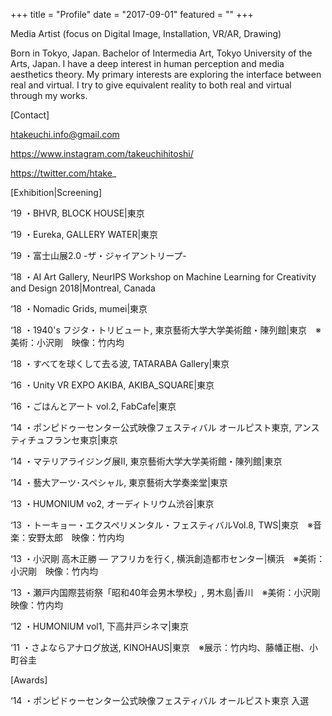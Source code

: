 +++
title = "Profile"
date = "2017-09-01"
featured = ""
+++

Media Artist (focus on Digital Image, Installation, VR/AR, Drawing)

Born in Tokyo, Japan. Bachelor of Intermedia Art, Tokyo University of the Arts, Japan.
I have a deep interest in human perception and media aesthetics theory.
My primary interests are exploring the interface between real and virtual.
I try to give equivalent reality to both real and virtual through my works.


[Contact]

htakeuchi.info@gmail.com

https://www.instagram.com/takeuchihitoshi/

https://twitter.com/htake_


[Exhibition|Screening]

‘19 ・BHVR, BLOCK HOUSE|東京

‘19 ・Eureka, GALLERY WATER|東京

‘19 ・富士山展2.0 -ザ・ジャイアントリープ-

‘18 ・AI Art Gallery, NeurIPS Workshop on Machine Learning for Creativity and Design 2018|Montreal, Canada

‘18 ・Nomadic Grids, mumei|東京

‘18 ・1940's フジタ・トリビュート, 東京藝術大学大学美術館・陳列館|東京　※美術：小沢剛　映像：竹内均

‘18 ・すべてを球くして去る波, TATARABA Gallery|東京

‘16 ・Unity VR EXPO AKIBA, AKIBA_SQUARE|東京

‘16 ・ごはんとアート vol.2, FabCafe|東京

‘14 ・ポンピドゥーセンター公式映像フェスティバル オールピスト東京, アンスティチュフランセ東京|東京

‘14 ・マテリアライジング展Ⅱ, 東京藝術大学大学美術館・陳列館|東京

‘14 ・藝大アーツ･スペシャル, 東京藝術大学奏楽堂|東京

‘13 ・HUMONIUM vo2, オーディトリウム渋谷|東京

‘13 ・トーキョー・エクスペリメンタル・フェスティバルVol.8, TWS|東京　※音楽：安野太郎　映像：竹内均

‘13 ・小沢剛 高木正勝 — アフリカを行く, 横浜創造都市センター|横浜　※美術：小沢剛　映像：竹内均

‘13 ・瀬戸内国際芸術祭「昭和40年会男木學校」, 男木島|香川　※美術：小沢剛　映像：竹内均

‘12 ・HUMONIUM vol1, 下高井戸シネマ|東京

‘11 ・さよならアナログ放送, KINOHAUS|東京　※展示：竹内均、藤幡正樹、小町谷圭


[Awards]

‘14 ・ポンピドゥーセンター公式映像フェスティバル オールピスト東京 入選

